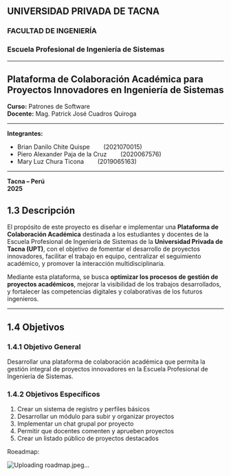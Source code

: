 ## UNIVERSIDAD PRIVADA DE TACNA  
### FACULTAD DE INGENIERÍA  
### Escuela Profesional de Ingeniería de Sistemas  

---

## Plataforma de Colaboración Académica para Proyectos Innovadores en Ingeniería de Sistemas  

**Curso:** Patrones de Software  
**Docente:** Mag. Patrick José Cuadros Quiroga  

---

**Integrantes:**

- Brian Danilo Chite Quispe   (2021070015)  
- Piero Alexander Paja de la Cruz   (2020067576)  
- Mary Luz Chura Ticona   (2019065163)  

---

**Tacna – Perú**  
**2025**

## 1.3 Descripción

El propósito de este proyecto es diseñar e implementar una **Plataforma de Colaboración Académica** destinada a los estudiantes y docentes de la Escuela Profesional de Ingeniería de Sistemas de la **Universidad Privada de Tacna (UPT)**, con el objetivo de fomentar el desarrollo de proyectos innovadores, facilitar el trabajo en equipo, centralizar el seguimiento académico, y promover la interacción multidisciplinaria.

Mediante esta plataforma, se busca **optimizar los procesos de gestión de proyectos académicos**, mejorar la visibilidad de los trabajos desarrollados, y fortalecer las competencias digitales y colaborativas de los futuros ingenieros.

---

## 1.4 Objetivos

### 1.4.1 Objetivo General

Desarrollar una plataforma de colaboración académica que permita la gestión integral de proyectos innovadores en la Escuela Profesional de Ingeniería de Sistemas.

### 1.4.2 Objetivos Específicos

1. Crear un sistema de registro y perfiles básicos  
2. Desarrollar un módulo para subir y organizar proyectos  
3. Implementar un chat grupal por proyecto  
4. Permitir que docentes comenten y aprueben proyectos  
5. Crear un listado público de proyectos destacados

Roeadmap:

![Uploading roadmap.jpeg…]()
